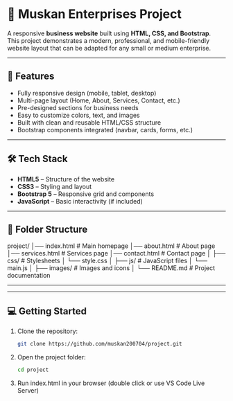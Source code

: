 # 🌟 Muskan Enterprises Project

A responsive **business website** built using **HTML, CSS, and Bootstrap**.  
This project demonstrates a modern, professional, and mobile-friendly website layout that can be adapted for any small or medium enterprise.  

---

## 🚀 Features

- Fully responsive design (mobile, tablet, desktop)
- Multi-page layout (Home, About, Services, Contact, etc.)
- Pre-designed sections for business needs
- Easy to customize colors, text, and images
- Built with clean and reusable HTML/CSS structure
- Bootstrap components integrated (navbar, cards, forms, etc.)

---

## 🛠️ Tech Stack

- **HTML5** – Structure of the website  
- **CSS3** – Styling and layout  
- **Bootstrap 5** – Responsive grid and components  
- **JavaScript** – Basic interactivity (if included)  

---

## 📂 Folder Structure

project/
│── index.html # Main homepage
│── about.html # About page
│── services.html # Services page
│── contact.html # Contact page
│
├── css/ # Stylesheets
│ └── style.css
│
├── js/ # JavaScript files
│ └── main.js
│
├── images/ # Images and icons
│
└── README.md # Project documentation


---


---

## 💻 Getting Started

1. Clone the repository:
   ```bash
   git clone https://github.com/muskan200704/project.git
2. Open the project folder:
   ```bash
   cd project
3. Run index.html in your browser (double click or use VS Code Live Server)
   
